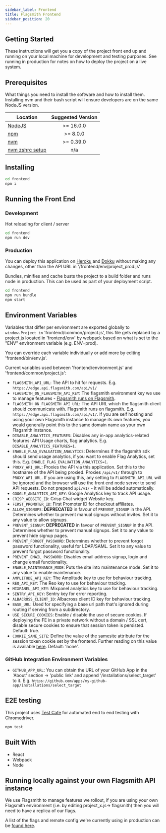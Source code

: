```yaml
---
sidebar_label: Frontend
title: Flagsmith Frontend
sidebar_position: 20
---
```


## Getting Started

These instructions will get you a copy of the project front end up and running on your local machine for development and
testing purposes. See running in production for notes on how to deploy the project on a live system.

## Prerequisites

What things you need to install the software and how to install them. Installing nvm and their bash script will ensure
developers are on the same NodeJS version.

| Location                                                                | Suggested Version |
| ----------------------------------------------------------------------- | :---------------: |
| <a href="https://nodejs.org/en/">NodeJS</a>                             |     >= 16.0.0     |
| <a href="https://nodejs.org/en/">npm</a>                                |     >= 8.0.0      |
| <a href="https://github.com/nvm-sh/nvm#installing-and-updating">nvm</a> |     >= 0.39.0     |
| <a href="https://github.com/nvm-sh/nvm#zsh">nvm zshrc setup</a>         |        n/a        |

## Installing

```bash
cd frontend
npm i
```

## Running the Front End

### Development

Hot reloading for client / server

```bash
cd frontend
npm run dev
```

### Production

You can deploy this application on [Heroku](https://www.heroku.com/) and [Dokku](http://dokku.viewdocs.io/dokku/)
without making any changes, other than the API URL in '/frontend/env/project_prod.js'

Bundles, minifies and cache busts the project to a build folder and runs node in production. This can be used as part of
your deployment script.

```bash
cd frontend
npm run bundle
npm start
```

## Environment Variables

Variables that differ per environment are exported globally to `window.Project in` 'frontend/common/project.js', this
file gets replaced by a project.js located in 'frontend/env' by webpack based on what is set to the "ENV" environment
variable (e.g. ENV=prod).

You can override each variable individually or add more by editing 'frontend/bin/env.js'.

Current variables used between 'frontend/environment.js' and 'frontend/common/project.js':

- `FLAGSMITH_API_URL`: The API to hit for requests. E.g. `https://edge.api.flagsmith.com/api/v1/`
- `FLAGSMITH_ON_FLAGSMITH_API_KEY`: The flagsmith environment key we use to manage features -
  [Flagsmith runs on Flagsmith](/deployment#running-flagsmith-on-flagsmith).
- `FLAGSMITH_ON_FLAGSMITH_API_URL`: The API URL which the flagsmith client should communicate with. Flagsmith runs on
  flagsmith. E.g. `https://edge.api.flagsmith.com/api/v1/`. If you are self hosting and using your own Flagsmith
  instance to manage its own features, you would generally point this to the same domain name as your own Flagsmith
  instance.
- `DISABLE_ANALYTICS_FEATURES`: Disables any in-app analytics-related features: API Usage charts, flag analytics. E.g.
  `DISABLE_ANALYTICS_FEATURES=1`.
- `ENABLE_FLAG_EVALUATION_ANALYTICS`: Determines if the flagsmith sdk should send usage analytics, if you want to enable
  Flag Analytics, set this. E.g. `ENABLE_FLAG_EVALUATION_ANALYTICS=1`.
- `PROXY_API_URL`: Proxies the API via this application. Set this to the hostname of the API being proxied. Proxies
  `/api/v1/` through to `PROXY_API_URL`. If you are using this, any setting to `FLAGSMITH_API_URL` will be ignored and
  the browser will use the front end node server to send API requests. Do not prepend `api/v1/` - it will be added
  automatically.
- `GOOGLE_ANALYTICS_API_KEY`: Google Analytics key to track API usage.
- `CRISP_WEBSITE_ID`: Crisp Chat widget Website key.
- `FIRST_PROMOTER_ID`: First Promoter ID for checkout affiliates.
- `ALLOW_SIGNUPS`: **DEPRECATED** in favour of `PREVENT_SIGNUP` in the API. Determines whether to prevent manual signups without
  invites. Set it to any value to allow signups.
- `PREVENT_SIGNUP`: **DEPRECATED** in favour of `PREVENT_SIGNUP` in the API. Determines whether to prevent manual signups. Set it to any value to prevent hide signup pages.
- `PREVENT_FORGOT_PASSWORD`: Determines whether to prevent forgot password functionality, useful for LDAP/SAML. Set it
  to any value to prevent forgot password functionality.
- `PREVENT_EMAIL_PASSWORD`: Disables email address signup, login and change email functionality.
- `ENABLE_MAINTENANCE_MODE`: Puts the site into maintenance mode. Set it to any value to enable maintenance.
- `AMPLITUDE_API_KEY`: The Amplitude key to use for behaviour tracking.
- `REO_API_KEY`: The Reo key to use for behaviour tracking.
- `MIXPANEL_API_KEY`: Mixpanel analytics key to use for behaviour tracking.
- `SENTRY_API_KEY`: Sentry key for error reporting.
- `ALBACROSS_CLIENT_ID`: Albacross client ID key for behaviour tracking.
- `BASE_URL`: Used for specifying a base url path that's ignored during routing if serving from a subdirectory.
- `USE_SECURE_COOKIES`: Enable / disable the use of secure cookies. If deploying the FE in a private network without a
  domain / SSL cert, disable secure cookies to ensure that session token is persisted. Default: true.
- `COOKIE_SAME_SITE`: Define the value of the samesite attribute for the session token cookie set by the frontend.
  Further reading on this value is available [here](https://web.dev/articles/samesite-cookies-explained). Default:
  'none'.

### GitHub Integration Environment Variables

- `GITHUB_APP_URL`: You can obtain the URL of your GitHub App in the 'About' section -> 'public link' and append
  '/installations/select_target' to it. E.g. `https://github.com/apps/my-github-app/installations/select_target`

## E2E testing

This project uses [Test Cafe](https://testcafe.io/) for automated end to end testing with Chromedriver.

```bash
npm test
```

## Built With

- React
- Webpack
- Node

## Running locally against your own Flagsmith API instance

We use Flagsmith to manage features we rollout, if you are using your own Flagsmith environment (i.e. by editing
project_x.js-> flagsmith) then you will need to have a replica of our flags.

A list of the flags and remote config we're currently using in production can be
[found here](/deployment#current-flagsmith-feature-flags).
